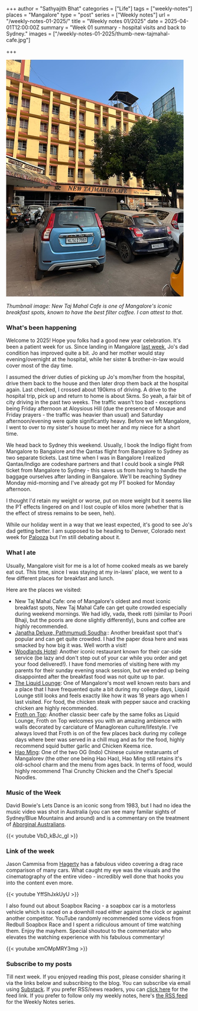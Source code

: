 +++
author = "Sathyajith Bhat"
categories = ["Life"]
tags = ["weekly-notes"]
places = "Mangalore"
type = "post"
series = ["Weekly notes"]
url = "/weekly-notes-01-2025/"
title = "Weekly notes 01/2025"
date = 2025-04-01T12:00:00Z
summary = "Week 01 summary - hospital visits and back to Sydney."
images = ["/weekly-notes-01-2025/thumb-new-tajmahal-cafe.jpg"]

+++

![](thumb-new-tajmahal-cafe.jpg)

_Thumbnail image: New Taj Mahal Cafe is one of Mangalore's iconic breakfast spots, known to have the best filter coffee. I can attest to that._

### What's been happening

Welcome to 2025! Hope you folks had a good new year celebration. It's been a patient week for us. Since landing in Mangalore [last week](/weekly-notes-52-2024/), Jo's dad condition has improved quite a bit. Jo and her mother would stay evening/overnight at the hospital, while her sister & brother-in-law would cover most of the day time.

I assumed the driver duties of picking up Jo's mom/her from the hospital, drive them back to the house and then later drop them back at the hospital again. Last checked, I crossed about 190kms of driving. A drive to the hospital trip, pick up and return to home is about 5kms. So yeah, a fair bit of city driving in the past two weeks. The traffic wasn't too bad - exceptions being Friday afternoon at Aloysious Hill (due the presence of Mosque and Friday prayers - the traffic was heavier than usual) and Saturday afternoon/evening were quite significantly heavy. Before we left Mangalore, I went to over to my sister's house to meet her and my niece for a short time.

We head back to Sydney this weekend. Usually, I book the Indigo flight from Mangalore to Bangalore and the Qantas flight from Bangalore to Sydney as two separate tickets. Last time when I was in Bangalore I realized Qantas/Indigo are codeshare partners and that I could book a single PNR ticket from Mangalore to Sydney - this saves us from having to handle the baggage ourselves after landing in Bangalore. We'll be reaching Sydney Monday mid-morning and I've already got my PT booked for Monday afternoon.

I thought I'd retain my weight or worse, put on more weight but it seems like the PT effects lingered on and I lost couple of kilos more (whether that is the effect of stress remains to be seen, heh).

While our holiday went in a way that we least expected, it's good to see Jo's dad getting better. I am supposed to be heading to Denver, Colorado next week for [Palooza](/weekly-notes-05-2024/) but I'm still debating about it.

### What I ate

Usually, Mangalore visit for me is a lot of home cooked meals as we barely eat out. This time, since I was staying at my in-laws' place, we went to a few different places for breakfast and lunch.

Here are the places we visited:

- New Taj Mahal Cafe: one of Mangalore's oldest and most iconic breakfast spots, New Taj Mahal Cafe can get quite crowded especially during weekend mornings. We had idly, vada, theek rotti (similar to Poori Bhaji, but the pooris are done slightly differently), buns and coffee are highly recommended.
- [Janatha Deluxe, Pathmumudi Soudha](https://maps.app.goo.gl/9ZhiHhQiCPoCiGVD8?g_st=ic):: Another breakfast spot that's popular and can get quite crowded. I had the paper dosa here and was smacked by how big it was. Well worth a visit!
- [Woodlands Hotel](https://maps.app.goo.gl/maDs9ZCvtZxJyDpHA?g_st=ic): Another iconic restaurant known for their car-side service (be lazy and don't step out of your car while you order and get your food delivered!). I have fond memories of visiting here with my parents for their sunday evening snack session, but we ended up being disappointed after the breakfast food was not quite up to par.
- [The Liquid Lounge](https://maps.app.goo.gl/QdRc9SCMdjUyVZUy7?g_st=ic): One of Mangalore's most well known resto bars and a place that I have frequented quite a bit during my college days, Liquid Lounge still looks and feels exactly like how it was 18 years ago when I last visited. For food, the chicken steak with pepper sauce and cracking chicken are highly recommended.
- [Froth on Top](https://maps.app.goo.gl/496JnCy5GHSETPHM6?g_st=ic): Another classic beer cafe by the same folks as Liquid Lounge, Froth on Top welcomes you with an amazing ambience with walls decorated by carciature of Managlorean culture/lifestyle. I've always loved that Froth is on of the few places back during my college days where beer was served in a chill mug and as for the food, highly recommend squid butter garlic and Chicken Keema rice.
- [Hao Ming](https://maps.app.goo.gl/jMK9RS9Yi4AFr3WW7?g_st=ic): One of the two OG (Indo) Chinese cuisine restaruants of Mangalorev (the other one being Hao Hao), Hao Ming still retains it's old-school charm and the menu from ages back. In terms of food, would highly recommend Thai Crunchy Chicken and the Chef's Special Noodles.

### Music of the Week

David Bowie's Lets Dance is an iconic song from 1983, but I had no idea the music video was shot in Australia (you can see many familar sights of Sydney/Blue Mountains and around) and is a commentary on the treatment of [Aborginal Australians](<https://en.wikipedia.org/wiki/Let%27s_Dance_(David_Bowie_song)#Music_video>).

{{< youtube VbD_kBJc_gI >}}

### Link of the week

Jason Cammisa from [Hagerty](https://youtu.be/YffShJxkUyU?si=lhTqux27ZOHaEQV8) has a fabulous video covering a drag race comparison of many cars. What caught my eye was the visuals and the cinematography of the entire video - incredibly well done that hooks you into the content even more.

{{< youtube YffShJxkUyU  >}}

I also found out about Soapbox Racing - a soapbox car is a motorless vehicle which is raced on a downhill road either against the clock or against another competitor. YouTube randomly recommended some videos from Redbull Soapbox Race and I spent a ridiculous amount of time watching them. Enjoy the mayhem. Special shoutout to the commentator who elevates the watching experience with his fabulous commentary! 

{{< youtube xmOMpMRY3mg >}}


### Subscribe to my posts

Till next week. If you enjoyed reading this post, please consider sharing it via the links below and subscribing to the blog. You can subscribe via email using [Substack](https://sathyabhat.substack.com/). If you prefer RSS/news readers, you can [click here](https://sathyabh.at/index.xml) for the feed link. If you prefer to follow only my weekly notes, here's [the RSS feed](https://sathyabh.at/series/weekly-notes/index.xml) for the Weekly Notes series.
